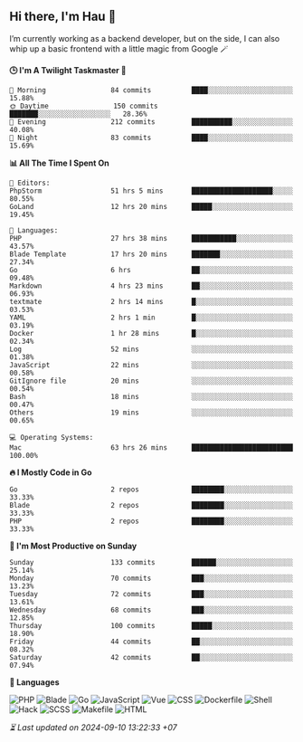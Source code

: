 ## Hi there, I'm Hau 👋
I’m currently working as a backend developer, but on the side, I can also whip up a basic frontend with a little magic from Google 🪄

<!--START_SECTION:readme-stats-->
**🕒 I'm A Twilight Taskmaster 🌆**

```text
🌅 Morning                84 commits          ████░░░░░░░░░░░░░░░░░░░░░   15.88%
🌞 Daytime                150 commits         ███████░░░░░░░░░░░░░░░░░░   28.36%
🌆 Evening                212 commits         ██████████░░░░░░░░░░░░░░░   40.08%
🌙 Night                  83 commits          ████░░░░░░░░░░░░░░░░░░░░░   15.69%
```

**📊 All The Time I Spent On**

```text
📝 Editors:
PhpStorm                 51 hrs 5 mins       ████████████████████░░░░░   80.55%
GoLand                   12 hrs 20 mins      █████░░░░░░░░░░░░░░░░░░░░   19.45%

💬 Languages:
PHP                      27 hrs 38 mins      ███████████░░░░░░░░░░░░░░   43.57%
Blade Template           17 hrs 20 mins      ███████░░░░░░░░░░░░░░░░░░   27.34%
Go                       6 hrs               ██░░░░░░░░░░░░░░░░░░░░░░░   09.48%
Markdown                 4 hrs 23 mins       ██░░░░░░░░░░░░░░░░░░░░░░░   06.93%
textmate                 2 hrs 14 mins       █░░░░░░░░░░░░░░░░░░░░░░░░   03.53%
YAML                     2 hrs 1 min         █░░░░░░░░░░░░░░░░░░░░░░░░   03.19%
Docker                   1 hr 28 mins        █░░░░░░░░░░░░░░░░░░░░░░░░   02.34%
Log                      52 mins             ░░░░░░░░░░░░░░░░░░░░░░░░░   01.38%
JavaScript               22 mins             ░░░░░░░░░░░░░░░░░░░░░░░░░   00.58%
GitIgnore file           20 mins             ░░░░░░░░░░░░░░░░░░░░░░░░░   00.54%
Bash                     18 mins             ░░░░░░░░░░░░░░░░░░░░░░░░░   00.47%
Others                   19 mins             ░░░░░░░░░░░░░░░░░░░░░░░░░   00.65%

💻 Operating Systems:
Mac                      63 hrs 26 mins      █████████████████████████   100.00%
```

**🔥 I Mostly Code in Go**

```text
Go                       2 repos             ████████░░░░░░░░░░░░░░░░░   33.33%
Blade                    2 repos             ████████░░░░░░░░░░░░░░░░░   33.33%
PHP                      2 repos             ████████░░░░░░░░░░░░░░░░░   33.33%
```

**📅 I'm Most Productive on Sunday**

```text
Sunday                   133 commits         ██████░░░░░░░░░░░░░░░░░░░   25.14%
Monday                   70 commits          ███░░░░░░░░░░░░░░░░░░░░░░   13.23%
Tuesday                  72 commits          ███░░░░░░░░░░░░░░░░░░░░░░   13.61%
Wednesday                68 commits          ███░░░░░░░░░░░░░░░░░░░░░░   12.85%
Thursday                 100 commits         █████░░░░░░░░░░░░░░░░░░░░   18.90%
Friday                   44 commits          ██░░░░░░░░░░░░░░░░░░░░░░░   08.32%
Saturday                 42 commits          ██░░░░░░░░░░░░░░░░░░░░░░░   07.94%
```

**💬 Languages**

![PHP](https://img.shields.io/badge/PHP-67.10%25-4F5D95?&logo=PHP&labelColor=151b23)
![Blade](https://img.shields.io/badge/Blade-25.87%25-f7523f?&logo=Blade&labelColor=151b23)
![Go](https://img.shields.io/badge/Go-02.96%25-00ADD8?&logo=Go&labelColor=151b23)
![JavaScript](https://img.shields.io/badge/JavaScript-02.21%25-f1e05a?&logo=JavaScript&labelColor=151b23)
![Vue](https://img.shields.io/badge/Vue-01.29%25-41b883?&logo=Vue&labelColor=151b23)
![CSS](https://img.shields.io/badge/CSS-00.22%25-563d7c?&logo=CSS&labelColor=151b23)
![Dockerfile](https://img.shields.io/badge/Dockerfile-00.13%25-384d54?&logo=Dockerfile&labelColor=151b23)
![Shell](https://img.shields.io/badge/Shell-00.09%25-89e051?&logo=Shell&labelColor=151b23)
![Hack](https://img.shields.io/badge/Hack-00.07%25-878787?&logo=Hack&labelColor=151b23)
![SCSS](https://img.shields.io/badge/SCSS-00.02%25-c6538c?&logo=SCSS&labelColor=151b23)
![Makefile](https://img.shields.io/badge/Makefile-00.02%25-427819?&logo=Makefile&labelColor=151b23)
![HTML](https://img.shields.io/badge/HTML-00.02%25-e34c26?&logo=HTML&labelColor=151b23)




*⏳ Last updated on 2024-09-10 13:22:33 +07*
<!--END_SECTION:readme-stats-->
